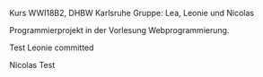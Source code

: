 Kurs WWI18B2, DHBW Karlsruhe
Gruppe: Lea, Leonie und Nicolas

Programmierprojekt in der Vorlesung Webprogrammierung.

Test Leonie committed

Nicolas Test
